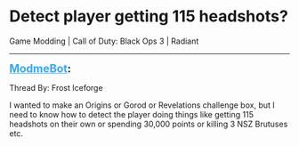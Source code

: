 # Detect player getting 115 headshots?
Game Modding | Call of Duty: Black Ops 3 | Radiant

---
<strong style="font-size: 1.4em;"><span style="text-decoration: underline;text-decoration-color: #34a7f9;"><span style="color:#34a7f9;">ModmeBot</span></span>:</strong>

<p>Thread By: Frost Iceforge<br /><p style="text-align:left;">I wanted to make an Origins or Gorod or Revelations challenge box, but I need to know how to detect the player doing things like getting 115 headshots on their own or spending 30,000 points or killing 3 NSZ Brutuses etc.</p></p>
